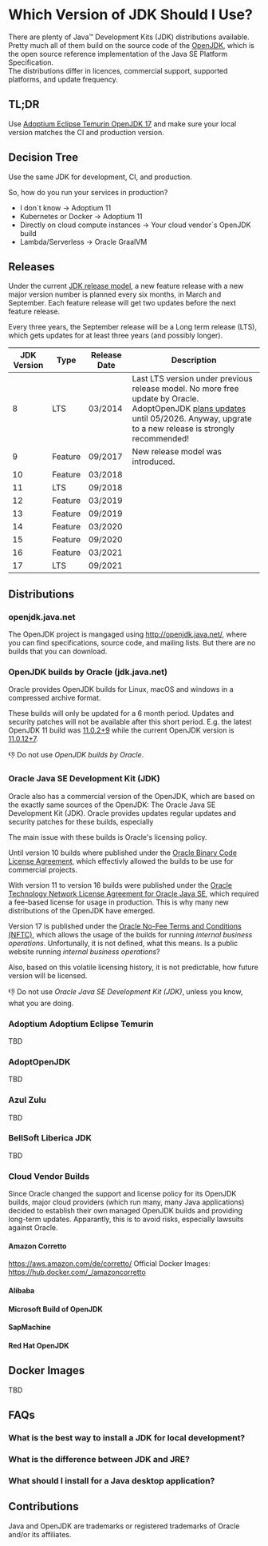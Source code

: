 # Which Version of JDK Should I Use?

There are plenty of Java™ Development Kits (JDK) distributions available.  
Pretty much all of them build on the source code of the [OpenJDK](https://openjdk.java.net), which is the open source reference implementation of the Java SE Platform Specification.  
The distributions differ in licences, commercial support, supported platforms, and update frequency.

## TL;DR

Use [Adoptium Eclipse Temurin OpenJDK 17](https://adoptium.net/releases.html?variant=openjdk17&jvmVariant=hotspot) and make sure your local version matches the CI and production version. 

## Decision Tree

Use the same JDK for development, CI, and production. 

So, how do you run your services in production?

* I don`t know -> Adoptium 11 
* Kubernetes or Docker -> Adoptium 11 
* Directly on cloud compute instances -> Your cloud vendor`s OpenJDK build
* Lambda/Serverless -> Oracle GraalVM 


## Releases

Under the current [JDK release model](https://openjdk.java.net/projects/jdk/), a new feature release with a new major version number is planned every six months, in March and September. Each feature release will get two updates before the next feature release.

Every three years, the September release will be a Long term release (LTS), which gets updates for at least three years (and possibly longer).

JDK Version	| Type | Release Date |	Description
--- | --- | --- | ---
8   | LTS     | 03/2014 | Last LTS version under previous release model. No more free update by Oracle. AdoptOpenJDK [plans updates](https://adoptopenjdk.net/support.html) until 05/2026. Anyway, upgrate to a new release is strongly recommended!
9   | Feature | 09/2017	| New release model was introduced.
10  | Feature | 03/2018	| 
11  | LTS     | 09/2018	| 
12  | Feature | 03/2019	| 
13  | Feature | 09/2019	| 
14  | Feature | 03/2020	| 
15  | Feature | 09/2020	| 
16  | Feature | 03/2021	| 
17  | LTS     | 09/2021	| 


## Distributions

### openjdk.java.net

The OpenJDK project is mangaged using http://openjdk.java.net/, where you can find specifications, source code, and mailing lists.
But there are no builds that you can download.

### OpenJDK builds by Oracle (jdk.java.net)

Oracle provides OpenJDK builds for Linux, macOS and windows in a compressed archive format.

These builds will only be updated for a 6 month period. Updates and security patches will not be available after this short period.
E.g. the latest OpenJDK 11 build was [11.0.2+9](https://jdk.java.net/archive/) while the current OpenJDK version is [11.0.12+7](https://wiki.openjdk.java.net/display/JDKUpdates/JDK11u).

👎 Do not use _OpenJDK builds by Oracle_.


### Oracle Java SE Development Kit (JDK)

Oracle also has a commercial version of the OpenJDK, which are based on the exactly same sources of the OpenJDK: The Oracle Java SE Development Kit (JDK).
Oracle provides updates regular updates and security patches for these builds, especially 

The main issue with these builds is Oracle's licensing policy.

Until version 10 builds where published under the [Oracle Binary Code License Agreement](https://www.oracle.com/de/downloads/licenses/binary-code-license.html), which effectivly allowed the builds to be use for commercial projects.

With version 11 to version 16 builds were published under the [Oracle Technology Network License Agreement for Oracle Java SE](https://www.oracle.com/downloads/licenses/javase-license1.html), which required a fee-based license for usage in production.
This is why many new distributions of the OpenJDK have emerged.

Version 17 is published under the [Oracle No-Fee Terms and Conditions (NFTC)](https://www.oracle.com/downloads/licenses/no-fee-license.html), which allows the usage of the builds for running _internal business operations_. Unfortunally, it is not defined, what this means. Is a public website running _internal business operations_?
 
Also, based on this volatile licensing history, it is not predictable, how future version will be licensed.

👎 Do not use _Oracle Java SE Development Kit (JDK)_, unless you know, what you are doing.


### Adoptium Adoptium Eclipse Temurin 
TBD

### AdoptOpenJDK
TBD

### Azul Zulu
TBD

### BellSoft Liberica JDK
TBD


### Cloud Vendor Builds

Since Oracle changed the support and license policy for its OpenJDK builds, major cloud providers (which run many, many Java applications) decided to establish their own managed OpenJDK builds and providing long-term updates. Apparantly, this is to avoid risks, especially lawsuits against Oracle.

#### Amazon Corretto

https://aws.amazon.com/de/corretto/
Official Docker Images: https://hub.docker.com/_/amazoncorretto


#### Alibaba
#### Microsoft Build of OpenJDK
#### SapMachine
#### Red Hat OpenJDK




## Docker Images
TBD


## FAQs

### What is the best way to install a JDK for local development?

### What is the difference between JDK and JRE?

### What should I install for a Java desktop application?



## Contributions

Java and OpenJDK are trademarks or registered trademarks of Oracle and/or its affiliates.
